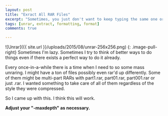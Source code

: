 ```yaml
---
layout: post
title: "Exract All RAR Files"
excerpt: "Sometimes, you just don't want to keep typing the same one or two-liners. Sometimes it's just easier to whip up a quick script."
tags: [unrar, extract, formatting, format]
comments: true

---
```


![Unrar]({{ site.url }}/uploads/2015/08/unrar-256x256.png)
{: .image-pull-right}
Sometimes I'm lazy. 
Sometimes I try to think of better ways to do things even if there exists a perfect way to do it already.

Every once-in-a-while there is a time when I need to so some mass unraring. I might have a ton of files possibly even rar'd up differently. Some of them might be multi-part RARs with part1.rar, part01.rar, part001.rar or just .rar.
I wanted something to take care of all of them regardless of the style they were compressed.

So I came up with this. I think this will work.

**Adjust your "-maxdepth" as necessary.**
<br clear="right" />
<script src="https://gist.github.com/tquizzle/ef82a7e9f4e008fc35c8.js"></script>
